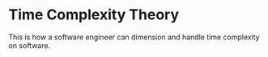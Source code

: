 # Time Complexity Theory

This is how a software engineer can dimension and handle time complexity on software.